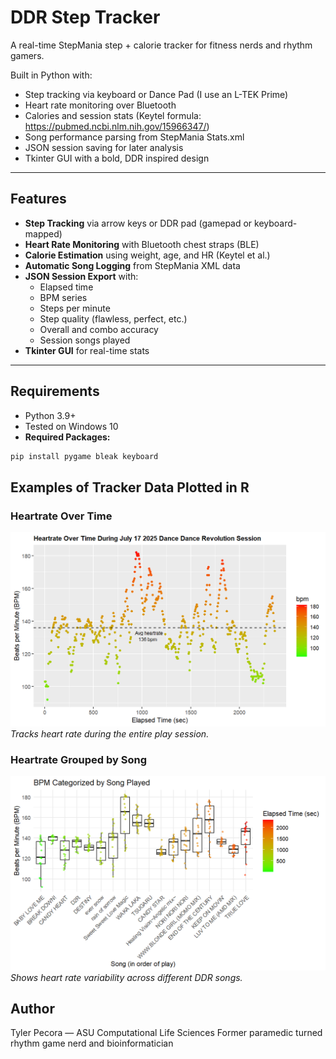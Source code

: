 # DDR Step Tracker

A real-time StepMania step + calorie tracker for fitness nerds and rhythm gamers.

Built in Python with:
- Step tracking via keyboard or Dance Pad (I use an L-TEK Prime)
- Heart rate monitoring over Bluetooth
- Calories and session stats (Keytel formula: https://pubmed.ncbi.nlm.nih.gov/15966347/)
- Song performance parsing from StepMania Stats.xml
- JSON session saving for later analysis
- Tkinter GUI with a bold, DDR inspired design

---

## Features

- **Step Tracking** via arrow keys or DDR pad (gamepad or keyboard-mapped)
- **Heart Rate Monitoring** with Bluetooth chest straps (BLE)
- **Calorie Estimation** using weight, age, and HR (Keytel et al.)
- **Automatic Song Logging** from StepMania XML data
- **JSON Session Export** with:
  - Elapsed time
  - BPM series
  - Steps per minute
  - Step quality (flawless, perfect, etc.)
  - Overall and combo accuracy
  - Session songs played
-  **Tkinter GUI** for real-time stats

---

## Requirements

- Python 3.9+
- Tested on Windows 10
- **Required Packages:**
```bash
pip install pygame bleak keyboard
```

## Examples of Tracker Data Plotted in R

### Heartrate Over Time
![Heartrate Over Time Plot](plots/bpmOverTime.png)
*Tracks heart rate during the entire play session.*

### Heartrate Grouped by Song
![Heartrate Grouped by Song](plots/bpmBySong.png)
*Shows heart rate variability across different DDR songs.*

## Author

Tyler Pecora — ASU Computational Life Sciences
Former paramedic turned rhythm game nerd and bioinformatician

